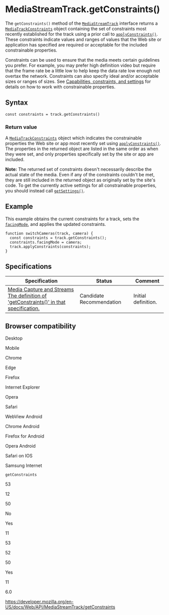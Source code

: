 MediaStreamTrack.getConstraints()
=================================

The `getConstraints()` method of the [`MediaStreamTrack`](../mediastreamtrack) interface returns a [`MediaTrackConstraints`](../mediatrackconstraints) object containing the set of constraints most recently established for the track using a prior call to [`applyConstraints()`](applyconstraints). These constraints indicate values and ranges of values that the Web site or application has specified are required or acceptable for the included constrainable properties.

Constraints can be used to ensure that the media meets certain guidelines you prefer. For example, you may prefer high definition video but require that the frame rate be a little low to help keep the data rate low enough not overtax the network. Constraints can also specify ideal and/or acceptable sizes or ranges of sizes. See [Capabilities, constraints, and settings](../media_streams_api/constraints) for details on how to work with constrainable properties.

Syntax
------

    const constraints = track.getConstraints()

### Return value

A [`MediaTrackConstraints`](../mediatrackconstraints) object which indicates the constrainable properties the Web site or app most recently set using [`applyConstraints()`](applyconstraints). The properties in the returned object are listed in the same order as when they were set, and only properties specifically set by the site or app are included.

**Note:** The returned set of constraints doesn't necessarily describe the actual state of the media. Even if any of the constraints couldn't be met, they are still included in the returned object as originally set by the site's code. To get the currently active settings for all constrainable properties, you should instead call [`getSettings()`](getsettings).

Example
-------

This example obtains the current constraints for a track, sets the [`facingMode`](../mediatrackconstraints/facingmode), and applies the updated constraints.

    function switchCameras(track, camera) {
      const constraints = track.getConstraints();
      constraints.facingMode = camera;
      track.applyConstraints(constraints);
    }

Specifications
--------------

<table><thead><tr class="header"><th>Specification</th><th>Status</th><th>Comment</th></tr></thead><tbody><tr class="odd"><td><a href="https://w3c.github.io/mediacapture-main/#dom-mediastreamtrack-getconstraints">Media Capture and Streams<br />
<span class="small">The definition of 'getConstraints()' in that specification.</span></a></td><td><span class="spec-cr">Candidate Recommendation</span></td><td>Initial definition.</td></tr></tbody></table>

Browser compatibility
---------------------

Desktop

Mobile

Chrome

Edge

Firefox

Internet Explorer

Opera

Safari

WebView Android

Chrome Android

Firefox for Android

Opera Android

Safari on IOS

Samsung Internet

`getConstraints`

53

12

50

No

Yes

11

53

52

50

Yes

11

6.0

<a href="https://developer.mozilla.org/en-US/docs/Web/API/MediaStreamTrack/getConstraints" class="_attribution-link">https://developer.mozilla.org/en-US/docs/Web/API/MediaStreamTrack/getConstraints</a>
